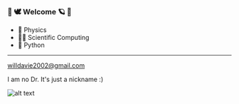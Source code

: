 ###  🌷 🕊 Welcome 🪐 🌱

- 🧪 Physics
- 👨‍💻 Scientific Computing
- 🐍 Python

_________________

willdavie2002@gmail.com 

I am no Dr. It's just a nickname :)

![alt text](https://github.com/[DrDavie1]/[Home]/[Images]/blob/[main]/moonshot.jpg?raw=true)
